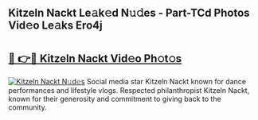 ## Kitzeln Nackt Le𝚊k𝚎d N𝚞𝚍es - Part-TCd Photos Vid𝚎o Le𝚊ks Ero4j

# <h2><a href="http://fb769o.evod.top/?m=Kitzeln+Nackt">🔗 👉🔴 Kitzeln Nackt Vid𝚎o Ph𝚘t𝚘s</a></h2>

[![Kitzeln Nackt N𝚞d𝚎s](https://i.imgur.com/8V9OHl7.gif)](http://fb769o.evod.top/?m=Kitzeln+Nackt)
Social media star Kitzeln Nackt known for dance performances and lifestyle vlogs. Respected philanthropist Kitzeln Nackt, known for their generosity and commitment to giving back to the community. 
